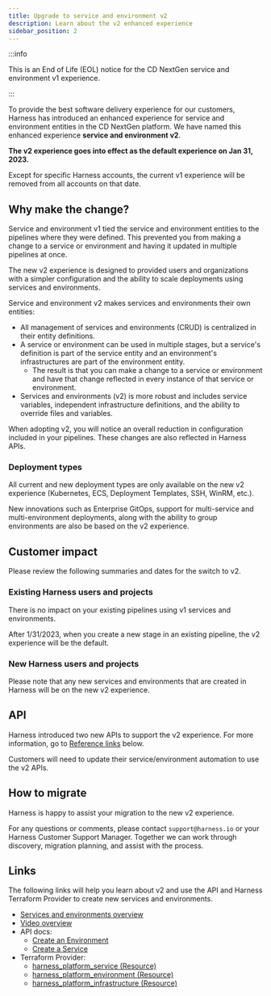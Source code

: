 ```yaml
---
title: Upgrade to service and environment v2
description: Learn about the v2 enhanced experience
sidebar_position: 2
---
```


:::info

This is an End of Life (EOL) notice for the CD NextGen service and environment v1 experience.

:::

To provide the best software delivery experience for our customers, Harness has introduced an enhanced experience for service and environment entities in the CD NextGen platform. We have named this enhanced experience **service and environment v2**.

**The v2 experience goes into effect as the default experience on Jan 31, 2023.**

Except for specific Harness accounts, the current v1 experience will be removed from all accounts on that date.

## Why make the change?

Service and environment v1 tied the service and environment entities to the pipelines where they were defined. This prevented you from making a change to a service or environment and having it updated in multiple pipelines at once.

The new v2 experience is designed to provided users and organizations with a simpler configuration and the ability to scale deployments using services and environments.

Service and environment v2 makes services and environments their own entities:

- All management of services and environments (CRUD) is centralized in their entity definitions.
- A service or environment can be used in multiple stages, but a service's definition is part of the service entity and an environment's infrastructures are part of the environment entity.
  - The result is that you can make a change to a service or environment and have that change reflected in every instance of that service or environment.
- Services and environments (v2) is more robust and includes service variables, independent infrastructure definitions, and the ability to override files and variables. 

When adopting v2, you will notice an overall reduction in configuration included in your pipelines. These changes are also reflected in Harness APIs.

### Deployment types

All current and new deployment types are only available on the new v2 experience (Kubernetes, ECS, Deployment Templates, SSH, WinRM, etc.). 

New innovations such as Enterprise GitOps, support for multi-service and multi-environment deployments, along with the ability to group environments are also be based on the v2 experience. 

## Customer impact

Please review the following summaries and dates for the switch to v2.

### Existing Harness users and projects

There is no impact on your existing pipelines using v1 services and environments. 

After 1/31/2023, when you create a new stage in an existing pipeline, the v2 experience will be the default. 

### New Harness users and projects

Please note that any new services and environments that are created in	Harness will be on the new v2 experience. 

## API

Harness introduced two new APIs to support the v2 experience. For more information, go to [Reference links](#reference-links) below.

Customers will need to update their service/environment automation to use the v2 APIs. 

## How to migrate

Harness is happy to assist your migration to the new v2 experience. 

For any questions or comments, please contact `support@harness.io` or your Harness Customer Support Manager. Together we can work through discovery, migration planning, and assist with the process.

## Links

The following links will help you learn about v2 and use the API and Harness Terraform Provider to create new services and environments.

- [Services and environments overview](../cd-concepts/services-and-environments-overview.md)
- [Video overview](https://youtu.be/02RIvOGd0zg) 
- API docs:
  - [Create an Environment](https://apidocs.harness.io/tag/Environments#operation/createEnvironmentV2)
  - [Create a Service](https://apidocs.harness.io/tag/Services/#operation/createServiceV2)
- Terraform Provider:
  - [harness_platform_service (Resource)](https://registry.terraform.io/providers/harness/harness/latest/docs/resources/platform_service)
  - [harness_platform_environment (Resource)](https://registry.terraform.io/providers/harness/harness/latest/docs/resources/platform_environment)
  - [harness_platform_infrastructure (Resource)](https://registry.terraform.io/providers/harness/harness/latest/docs/resources/platform_infrastructure)



